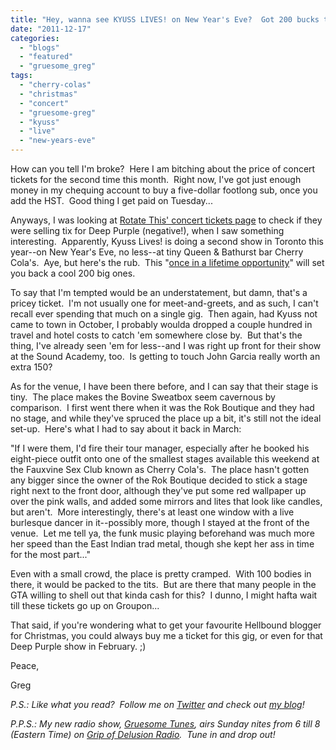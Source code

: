 ```yaml
---
title: "Hey, wanna see KYUSS LIVES! on New Year's Eve?  Got 200 bucks to spare?"
date: "2011-12-17"
categories: 
  - "blogs"
  - "featured"
  - "gruesome_greg"
tags: 
  - "cherry-colas"
  - "christmas"
  - "concert"
  - "gruesome-greg"
  - "kyuss"
  - "live"
  - "new-years-eve"
---
```


How can you tell I'm broke?  Here I am bitching about the price of concert tickets for the second time this month.  Right now, I've got just enough money in my chequing account to buy a five-dollar footlong sub, once you add the HST.  Good thing I get paid on Tuesday...

Anyways, I was looking at [Rotate This' concert tickets page](http://www.rotate.com/tickets.php) to check if they were selling tix for Deep Purple (negative!), when I saw something interesting.  Apparently, Kyuss Lives! is doing a second show in Toronto this year--on New Year's Eve, no less--at tiny Queen & Bathurst bar Cherry Cola's.  Aye, but here's the rub.  This "[once in a lifetime opportunity](http://cherrycolas.com/gigs.html)" will set you back a cool 200 big ones.

To say that I'm tempted would be an understatement, but damn, that's a pricey ticket.  I'm not usually one for meet-and-greets, and as such, I can't recall ever spending that much on a single gig.  Then again, had Kyuss not came to town in October, I probably woulda dropped a couple hundred in travel and hotel costs to catch 'em somewhere close by.  But that's the thing, I've already seen 'em for less--and I was right up front for their show at the Sound Academy, too.  Is getting to touch John Garcia really worth an extra 150?

As for the venue, I have been there before, and I can say that their stage is tiny.  The place makes the Bovine Sweatbox seem cavernous by comparison.  I first went there when it was the Rok Boutique and they had no stage, and while they've spruced the place up a bit, it's still not the ideal set-up.  Here's what I had to say about it back in March:

"If I were them, I'd fire their tour manager, especially after he booked his eight-piece outfit onto one of the smallest stages available this weekend at the Fauxvine Sex Club known as Cherry Cola's.  The place hasn't gotten any bigger since the owner of the Rok Boutique decided to stick a stage right next to the front door, although they've put some red wallpaper up over the pink walls, and added some mirrors and lites that look like candles, but aren't.  More interestingly, there's at least one window with a live burlesque dancer in it--possibly more, though I stayed at the front of the venue.  Let me tell ya, the funk music playing beforehand was much more her speed than the East Indian trad metal, though she kept her ass in time for the most part..."

Even with a small crowd, the place is pretty cramped.  With 100 bodies in there, it would be packed to the tits.  But are there that many people in the GTA willing to shell out that kinda cash for this?  I dunno, I might hafta wait till these tickets go up on Groupon...

That said, if you're wondering what to get your favourite Hellbound blogger for Christmas, you could always buy me a ticket for this gig, or even for that Deep Purple show in February. ;)

Peace,

Greg

_P.S.: Like what you read?  Follow me on [Twitter](http://twitter.com/gruesomeviews) and check out [my blog](http://gruesomeviews.com/)!_

_P.P.S.: My new radio show, [Gruesome Tunes](http://gruesomeviews.com/category/music/gruesome-tunes/), airs Sunday nites from 6 till 8 (Eastern Time) on [Grip of Delusion Radio](http://www.steamingheathen.com/delusion/).  Tune in and drop out!_
